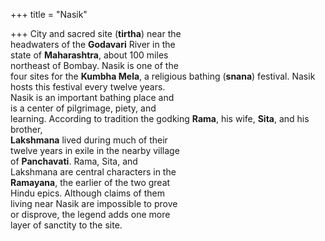 +++
title = "Nasik"

+++
City and sacred site (**tirtha**) near the  
headwaters of the **Godavari** River in the  
state of **Maharashtra**, about 100 miles  
northeast of Bombay. Nasik is one of the  
four sites for the **Kumbha Mela**, a religious bathing (**snana**) festival. Nasik  
hosts this festival every twelve years.  
Nasik is an important bathing place and  
is a center of pilgrimage, piety, and  
learning. According to tradition the godking **Rama**, his wife, **Sita**, and his brother,  
**Lakshmana** lived during much of their  
twelve years in exile in the nearby village  
of **Panchavati**. Rama, Sita, and  
Lakshmana are central characters in the  
**Ramayana**, the earlier of the two great  
Hindu epics. Although claims of them  
living near Nasik are impossible to prove  
or disprove, the legend adds one more  
layer of sanctity to the site.